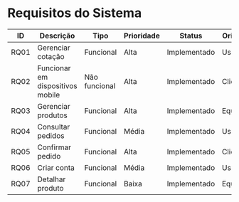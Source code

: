 # Requisitos do Sistema

| ID   | Descrição                             | Tipo           | Prioridade | Status       | Origem     |
|------|----------------------------------------|----------------|------------|--------------|------------|
| RQ01 | Gerenciar cotação                      | Funcional      | Alta       | Implementado     | Usuário    |
| RQ02 | Funcionar em dispositivos mobile       | Não funcional  | Alta       | Implementado   | Cliente    |
| RQ03 | Gerenciar produtos                     | Funcional      | Alta       | Implementado     | Equipe     |
| RQ04 | Consultar pedidos                      | Funcional      | Média      | Implementado     | Usuário    |
| RQ05 | Confirmar pedido                       | Funcional      | Alta       | Implementado   | Cliente    |
| RQ06 | Criar conta                            | Funcional      | Média      | Implementado | Usuário    |
| RQ07 | Detalhar produto                       | Funcional      | Baixa      | Implementado     | Equipe     |
